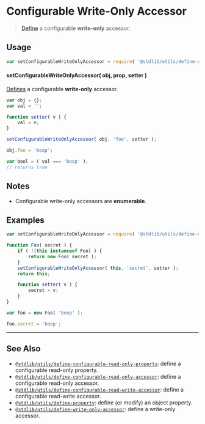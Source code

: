 <!--

@license Apache-2.0

Copyright (c) 2019 The Stdlib Authors.

Licensed under the Apache License, Version 2.0 (the "License");
you may not use this file except in compliance with the License.
You may obtain a copy of the License at

   http://www.apache.org/licenses/LICENSE-2.0

Unless required by applicable law or agreed to in writing, software
distributed under the License is distributed on an "AS IS" BASIS,
WITHOUT WARRANTIES OR CONDITIONS OF ANY KIND, either express or implied.
See the License for the specific language governing permissions and
limitations under the License.

-->

# Configurable Write-Only Accessor

> [Define][@stdlib/utils/define-property] a configurable **write-only** accessor.

<section class="usage">

## Usage

<!-- eslint-disable id-length -->

```javascript
var setConfigurableWriteOnlyAccessor = require( '@stdlib/utils/define-configurable-write-only-accessor' );
```

#### setConfigurableWriteOnlyAccessor( obj, prop, setter )

[Defines][@stdlib/utils/define-property] a configurable **write-only** accessor.

<!-- eslint-disable id-length -->

```javascript
var obj = {};
var val = '';

function setter( v ) {
    val = v;
}

setConfigurableWriteOnlyAccessor( obj, 'foo', setter );

obj.foo = 'boop';

var bool = ( val === 'boop' );
// returns true
```

</section>

<!-- /.usage -->

<section class="notes">
    
## Notes

-   Configurable write-only accessors are **enumerable**.

</section>

<!-- /.notes -->

<section class="examples">

## Examples

<!-- eslint-disable id-length -->

<!-- eslint no-undef: "error" -->

```javascript
var setConfigurableWriteOnlyAccessor = require( '@stdlib/utils/define-configurable-write-only-accessor' );

function Foo( secret ) {
    if ( !(this instanceof Foo) ) {
        return new Foo( secret );
    }
    setConfigurableWriteOnlyAccessor( this, 'secret', setter );
    return this;

    function setter( v ) {
        secret = v;
    }
}

var foo = new Foo( 'beep' );

foo.secret = 'boop';
```

</section>

<!-- /.examples -->

<!-- Section for related `stdlib` packages. Do not manually edit this section, as it is automatically populated. -->

<section class="related">

* * *

## See Also

-   [`@stdlib/utils/define-configurable-read-only-property`][@stdlib/utils/define-configurable-read-only-property]: define a configurable read-only property.
-   [`@stdlib/utils/define-configurable-read-only-accessor`][@stdlib/utils/define-configurable-read-only-accessor]: define a configurable read-only accessor.
-   [`@stdlib/utils/define-configurable-read-write-accessor`][@stdlib/utils/define-configurable-read-write-accessor]: define a configurable read-write accessor.
-   [`@stdlib/utils/define-property`][@stdlib/utils/define-property]: define (or modify) an object property.
-   [`@stdlib/utils/define-write-only-accessor`][@stdlib/utils/define-write-only-accessor]: define a write-only accessor.

</section>

<!-- /.related -->

<!-- Section for all links. Make sure to keep an empty line after the `section` element and another before the `/section` close. -->

<section class="links">

<!-- <related-links> -->

[@stdlib/utils/define-configurable-read-only-property]: https://github.com/stdlib-js/stdlib/tree/develop/lib/node_modules/%40stdlib/utils/define-configurable-read-only-property

[@stdlib/utils/define-configurable-read-only-accessor]: https://github.com/stdlib-js/stdlib/tree/develop/lib/node_modules/%40stdlib/utils/define-configurable-read-only-accessor

[@stdlib/utils/define-configurable-read-write-accessor]: https://github.com/stdlib-js/stdlib/tree/develop/lib/node_modules/%40stdlib/utils/define-configurable-read-write-accessor

[@stdlib/utils/define-property]: https://github.com/stdlib-js/stdlib/tree/develop/lib/node_modules/%40stdlib/utils/define-property

[@stdlib/utils/define-write-only-accessor]: https://github.com/stdlib-js/stdlib/tree/develop/lib/node_modules/%40stdlib/utils/define-write-only-accessor

<!-- </related-links> -->

</section>

<!-- /.links -->
